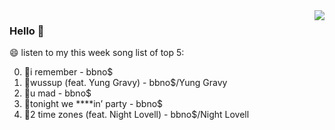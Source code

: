 <img align="right"  src="https://github-readme-stats.vercel.app/api/top-langs/?username=kvnZero" />

### Hello 👋

😄 listen to my this week song list of top 5:

0. 🌈i remember - bbno$
1. 🌈wussup (feat. Yung Gravy) - bbno$/Yung Gravy
2. 🌈u mad - bbno$
3. 🌈tonight we ****in’ party - bbno$
4. 🌈2 time zones (feat. Night Lovell) - bbno$/Night Lovell

